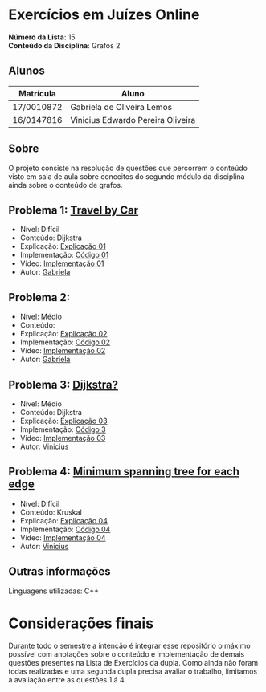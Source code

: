 # Exercícios em Juízes Online

**Número da Lista**: 15 <br>
**Conteúdo da Disciplina**: Grafos 2<br>

## Alunos

| Matrícula  | Aluno                             |
| ---------- | --------------------------------- |
| 17/0010872 | Gabriela de Oliveira Lemos        |
| 16/0147816 | Vinicius Edwardo Pereira Oliveira |

## Sobre

O projeto consiste na resolução de questões que percorrem o conteúdo visto em sala de aula sobre conceitos do segundo módulo da disciplina ainda sobre o conteúdo de grafos.

## Problema 1: [Travel by Car](https://atcoder.jp/contests/abc143/tasks/abc143_e)

- Nível: Difícil
- Conteúdo: Dijkstra
- Explicação: [Explicação 01](/explicacao/explicacao01.md)
- Implementação: [Código 01](/codigos/questao01.cpp)
- Vídeo: [Implementação 01](https://www.youtube.com/watch?v=Fm8Et8I8u9I)
- Autor: [Gabriela](https://github.com/heylisten64)

## Problema 2: []()

- Nível: Médio
- Conteúdo:
- Explicação: [Explicação 02](/explicacao/explicacao02.md)
- Implementação: [Código 02](/codigos/questao02.cpp)
- Vídeo: [Implementação 02]()
- Autor: [Gabriela](https://github.com/heylisten64)

## Problema 3: [Dijkstra?](https://codeforces.com/problemset/problem/20/C)

- Nível: Médio
- Conteúdo: Dijkstra
- Explicação: [Explicação 03](https://github.com/projeto-de-algoritmos-2024/Grafos2_JuizOnline/blob/master/explicacao/explicacao03.md)
- Implementação: [Código 3](https://github.com/projeto-de-algoritmos-2024/Grafos2_JuizOnline/blob/master/codigos/questao03.cpp)
- Vídeo: [Implementação 03](https://youtu.be/GC7Wtrii8tw)
- Autor: [Vinicius](https://github.com/viniciused26)

## Problema 4: [Minimum spanning tree for each edge](https://codeforces.com/problemset/problem/609/E)

- Nível: Difícil
- Conteúdo: Kruskal
- Explicação: [Explicação 04](https://github.com/projeto-de-algoritmos-2024/Grafos2_JuizOnline/blob/master/explicacao/explicacao04.md)
- Implementação: [Código 04](https://github.com/projeto-de-algoritmos-2024/Grafos2_JuizOnline/blob/master/codigos/questao04.cpp)
- Vídeo: [Implementação 04](https://youtu.be/ghAbsIloWew)
- Autor: [Vinicius](https://github.com/viniciused26)

<!--
## Screenshots
Adicione 3 ou mais screenshots do projeto em funcionamento.
-->

## Outras informações

Linguagens utilizadas: C++

<!-- ## Instalação
**Linguagem**: C++<br>
**Framework**: (caso exista)<br>
 Descreva os pré-requisitos para rodar o seu projeto e os comandos necessários.

## Uso
Explique como usar seu projeto caso haja algum passo a passo após o comando de execução.

## Outros
Quaisquer outras informações sobre seu projeto podem ser descritas abaixo.

-->

# Considerações finais

Durante todo o semestre a intenção é integrar esse repositório o máximo possível com anotações sobre o conteúdo e implementação de demais questões presentes na Lista de Exercícios da dupla. Como ainda não foram todas realizadas e uma segunda dupla precisa avaliar o trabalho, limitamos a avaliação entre as questões 1 á 4.
